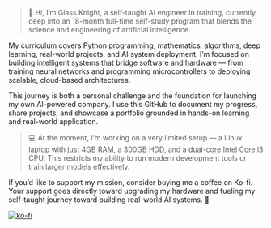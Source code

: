 > 👋 Hi, I’m Glass Knight, a self-taught AI engineer in training, currently deep into an 18-month full-time self-study program that blends the science and engineering of artificial intelligence.

My curriculum covers Python programming, mathematics, algorithms, deep learning, real-world projects, and AI system deployment. I’m focused on building intelligent systems that bridge software and hardware — from training neural networks and programming microcontrollers to deploying scalable, cloud-based architectures.

This journey is both a personal challenge and the foundation for launching my own AI-powered company. I use this GitHub to document my progress, share projects, and showcase a portfolio grounded in hands-on learning and real-world application.

> 💻 At the moment, I’m working on a very limited setup — a Linux laptop with just 4GB RAM, a 300GB HDD, and a dual-core Intel Core i3 CPU. This restricts my ability to run modern development tools or train larger models effectively.

If you’d like to support my mission, consider buying me a coffee on Ko-fi. Your support goes directly toward upgrading my hardware and fueling my self-taught journey toward building real-world AI systems. 🙏

[![ko-fi](https://ko-fi.com/img/githubbutton_sm.svg)](https://ko-fi.com/glassknight)
